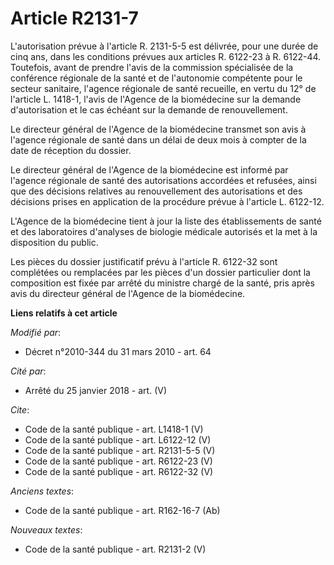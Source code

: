# Article R2131-7

L'autorisation prévue à l'article R. 2131-5-5 est délivrée, pour une durée de cinq ans, dans les conditions prévues aux
articles R. 6122-23 à R. 6122-44. Toutefois, avant de prendre l'avis de la commission spécialisée de la conférence régionale
de la santé et de l'autonomie compétente pour le secteur sanitaire, l'agence régionale de santé recueille, en vertu du 12° de
l'article L. 1418-1, l'avis de l'Agence de la biomédecine sur la demande d'autorisation et le cas échéant sur la demande de
renouvellement. 

Le directeur général de l'Agence de la biomédecine transmet son avis à l'agence régionale de santé dans un délai de deux mois
à compter de la date de réception du dossier. 

Le directeur général de l'Agence de la biomédecine est informé par l'agence régionale de santé des autorisations accordées et
refusées, ainsi que des décisions relatives au renouvellement des autorisations et des décisions prises en application de la
procédure prévue à l'article L. 6122-12.

L'Agence de la biomédecine tient à jour la liste des établissements de santé et des laboratoires d'analyses de biologie
médicale autorisés et la met à la disposition du public. 

Les pièces du dossier justificatif prévu à l'article R. 6122-32 sont complétées ou remplacées par les pièces d'un dossier
particulier dont la composition est fixée par arrêté du ministre chargé de la santé, pris après avis du directeur général de
l'Agence de la biomédecine.

**Liens relatifs à cet article**

_Modifié par_:

  - Décret n°2010-344 du 31 mars 2010 - art. 64

_Cité par_:

  - Arrêté du 25 janvier 2018 - art. (V)

_Cite_:

  - Code de la santé publique - art. L1418-1 (V)
  - Code de la santé publique - art. L6122-12 (V)
  - Code de la santé publique - art. R2131-5-5 (V)
  - Code de la santé publique - art. R6122-23 (V)
  - Code de la santé publique - art. R6122-32 (V)

_Anciens textes_:

  - Code de la santé publique - art. R162-16-7 (Ab)

_Nouveaux textes_:

  - Code de la santé publique - art. R2131-2 (V)
